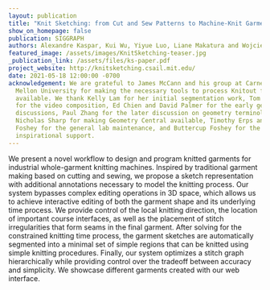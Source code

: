 ```yaml
---
layout: publication
title: "Knit Sketching: from Cut and Sew Patterns to Machine-Knit Garments"
show_on_homepage: false
publication: SIGGRAPH
authors: Alexandre Kaspar, Kui Wu, Yiyue Luo, Liane Makatura and Wojciech Matusik
featured_image: /assets/images/KnitSketching-teaser.jpg
_publication_link: /assets/files/ks-paper.pdf
project_website: http://knitsketching.csail.mit.edu/
date: 2021-05-18 12:00:00 -0700
acknowledgement: We are grateful to James McCann and his group at Carnegie
  Mellon University for making the necessary tools to process Knitout files
  available. We thank Kelly Lam for her initial segmentation work, Tom Buehler
  for the video composition, Ed Chien and David Palmer for the early geometry
  discussions, Paul Zhang for the later discussion on geometry terminology,
  Nicholas Sharp for making Geometry Central available, Timothy Erps and Mike
  Foshey for the general lab maintenance, and Buttercup Foshey for the moral and
  inspirational support.
---
```


We present a novel workflow to design and program knitted garments for industrial whole-garment knitting machines. Inspired by traditional garment making based on cutting and sewing, we propose a sketch representation with additional annotations necessary to model the knitting process. Our system bypasses complex editing operations in 3D space, which allows us to achieve interactive editing of both the garment shape and its underlying time process. We provide control of the local knitting direction, the location of important course interfaces, as well as the placement of stitch irregularities that form seams in the final garment. After solving for the constrained knitting time process, the garment sketches are automatically segmented into a minimal set of simple regions that can be knitted using simple knitting procedures. Finally, our system optimizes a stitch graph hierarchically while providing control over the tradeoff between accuracy and simplicity. We showcase different garments created with our web interface.
